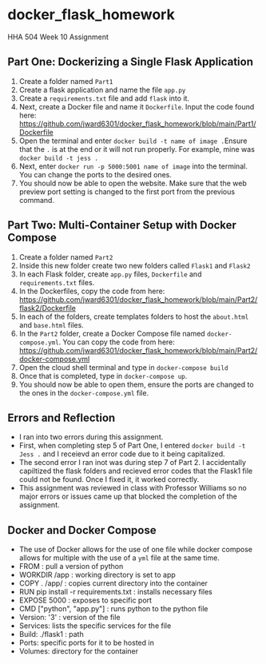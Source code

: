 # docker_flask_homework
HHA 504 Week 10 Assignment

## Part One: Dockerizing a Single Flask Application
1. Create a folder named `Part1`
2. Create a flask application and name the file `app.py`
3. Create a `requirements.txt` file and add `flask` into it. 
4. Next, create a Docker file and name it  `Dockerfile`. Input the code found here: https://github.com/jward6301/docker_flask_homework/blob/main/Part1/Dockerfile 
5. Open the terminal and enter `docker build -t name of image .`Ensure that the `.` is at the end or it will not run properly. For example, mine was `docker build -t jess .`
6. Next, enter `docker run -p 5000:5001 name of image` into the terminal. You can change the ports to the desired ones.
7. You should now be able to open the website. Make sure that the web preview port setting is changed to the first port from the previous command.

## Part Two: Multi-Container Setup with Docker Compose
1. Create a folder named `Part2`
2. Inside this new folder create two new folders called `Flask1` and `Flask2`
3. In each Flask folder, create `app.py` files, `Dockerfile` and `requirements.txt` files. 
4. In the Dockerfiles, copy the code from here: https://github.com/jward6301/docker_flask_homework/blob/main/Part2/flask2/Dockerfile
5. In each of the folders, create templates folders to host the `about.html` and `base.html` files. 
6. In the `Part2` folder, create a Docker Compose file named `docker-compose.yml`. You can copy the code from here: https://github.com/jward6301/docker_flask_homework/blob/main/Part2/docker-compose.yml
7. Open the cloud shell terminal and type in `docker-compose build`
8. Once that is completed, type in `docker-compose up`.
9. You should now be able to open them, ensure the ports are changed to the ones in the `docker-compose.yml` file. 

## Errors and Reflection
* I ran into two errors during this assignment. 
* First, when completing step 5 of Part One, I entered `docker build -t Jess .` and I receievd an error code due to it being capitalized.
* The second error I ran inot was during step 7 of Part 2. I accidentally capiltized the flask folders and recieved error codes that the Flask1 file could not be found. Once I fixed it, it worked correctly. 
* This assignment was reviewed in class with Professor Williams so no major errors or issues came up that blocked the completion of the assignment. 

## Docker and Docker Compose
* The use of Docker allows for the use of one file while docker compose allows for multiple with the use of a `yml` file at the same time.
* FROM : pull a version of python
* WORKDIR /app : working directory is set to app 
* COPY . /app/ :  copies current directory into the container
* RUN pip install -r requirements.txt : installs necessary files
* EXPOSE 5000 :  exposes to specific port
* CMD ["python", "app.py"] : runs python to the python file 
* Version: '3' : version of the file 
* Services:  lists the specific services for the file 
* Build: ./flask1 : path 
* Ports: specific ports for it to be hosted in
* Volumes: directory for the container
